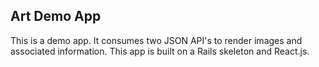 ## Art Demo App

This is a demo app. It consumes two JSON API's to render images and associated
information. This app is built on a Rails skeleton and React.js.
